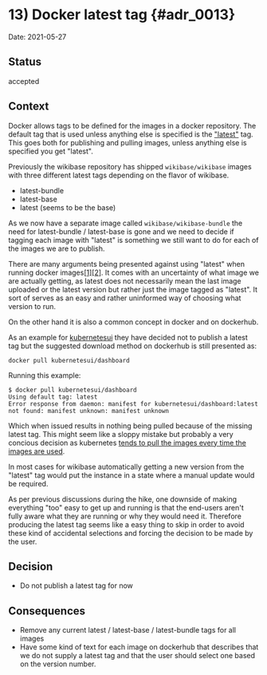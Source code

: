 # 13) Docker latest tag {#adr_0013}

Date: 2021-05-27

## Status

accepted

## Context

Docker allows tags to be defined for the images in a docker repository. The default tag that is used unless anything else is specified is the ["latest"](https://docs.docker.com/engine/reference/commandline/tag/#tag-an-image-referenced-by-name) tag. This goes both for publishing and pulling images, unless anything else is specified you get "latest".

Previously the wikibase repository has shipped `wikibase/wikibase` images with three different latest tags depending on the flavor of wikibase.

* latest-bundle
* latest-base
* latest (seems to be the base)

As we now have a separate image called `wikibase/wikibase-bundle` the need for latest-bundle / latest-base is gone and we need to decide if tagging each image with "latest" is something we still want to do for each of the images we are to publish.

There are many arguments being presented against using "latest" when running docker images[[1]](https://vsupalov.com/docker-latest-tag/)[[2]](https://blog.container-solutions.com/docker-latest-confusion). It comes with an uncertainty of what image we are actually getting, as latest does not necessarily mean the last image uploaded or the latest version but rather just the image tagged as "latest". It sort of serves as an easy and rather uninformed way of choosing what version to run.

On the other hand it is also a common concept in docker and on dockerhub.

As an example for [kubernetesui](https://hub.docker.com/r/kubernetesui/dashboard) they have decided not to publish a latest tag but the suggested download method on dockerhub is still presented as:

```
docker pull kubernetesui/dashboard
```

Running this example:

```
$ docker pull kubernetesui/dashboard
Using default tag: latest
Error response from daemon: manifest for kubernetesui/dashboard:latest not found: manifest unknown: manifest unknown
```

Which when issued results in nothing being pulled because of the missing latest tag. This might seem like a sloppy mistake but probably a very concious decision as kubernetes [tends to pull the images every time the images are used](https://kubernetes.io/docs/concepts/containers/images/#updating-images).

In most cases for wikibase automatically getting a new version from the "latest" tag would put the instance in a state where a manual update would be required.

As per previous discussions during the hike, one downside of making everything "too" easy to get up and running is that the end-users aren't fully aware what they are running or why they would need it. Therefore producing the latest tag seems like a easy thing to skip in order to avoid these kind of accidental selections and forcing the decision to be made by the user.

## Decision

- Do not publish a latest tag for now

## Consequences

- Remove any current latest / latest-base / latest-bundle tags for all images
- Have some kind of text for each image on dockerhub that describes that we do not supply a latest tag and that the user should select one based on the version number.
